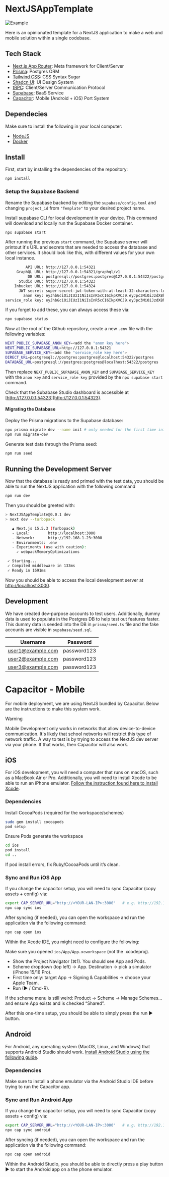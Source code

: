 # NextJSAppTemplate

![Example](./docs/NextJSAppTemplate.png)

Here is an opinionated template for a NextJS application to make a web and mobile solution within a single codebase.

## Tech Stack

- [Next.js App Router](https://nextjs.org/docs): Meta framework for Client/Server
- [Prisma](https://prisma.io): Postgres ORM
- [Tailwind CSS](https://tailwindcss.com): CSS Syntax Sugar 
- [Shadcn UI](https://ui.shadcn.com/docs/cli): UI Design System
- [tRPC](https://trpc.io): Client/Server Communication Protocol
- [Supabase](https://supabase.com/docs): BaaS Service
- [Capacitor](https://capacitorjs.com/): Mobile (Android + iOS) Port System

## Dependecies

Make sure to install the following in your local computer:
* [NodeJS](https://nodejs.org/en/download)
* [Docker](https://www.docker.com/products/docker-desktop/)

## Install

First, start by installing the dependencies of the repository:

```bash
npm install
```

### Setup the Supabase Backend
Rename the Supabase backend by editing the ``supabase/config.toml`` and changing ``project_id`` from ``"Template"`` to your desired project name.

Install supabase CLI for local development in your device. This command will download and locally run the Supabase Docker container.

```bash
npx supabase start
```

After running the previous ``start`` command, the Supabase server will printout it's URL and secrets that are needed to access the database and other services. It should look like this, with different values for your own local instance.

```bash
         API URL: http://127.0.0.1:54321
     GraphQL URL: http://127.0.0.1:54321/graphql/v1
          DB URL: postgresql://postgres:postgres@127.0.0.1:54322/postgres
      Studio URL: http://127.0.0.1:54323
    Inbucket URL: http://127.0.0.1:54324
      JWT secret: super-secret-jwt-token-with-at-least-32-characters-long
        anon key: eyJhbGciOiJIUzI1NiIsInR5cCI6IkpXVCJ9.eyJpc3MiOiJzdXBhYmFzZS1kZW1vIiwicm9sZSI6ImFub24iLCJleHAiOjE5ODM4MTI5OTZ9.CRXP1A7WOeoJeXxjNni43kdQwgnWNReilDMblYTn_I0
service_role key: eyJhbGciOiJIUzI1NiIsInR5cCI6IkpXVCJ9.eyJpc3MiOiJzdXBhYmFzZS1kZW1vIiwicm9sZSI6InNlcnZpY2Vfcm9sZSIsImV4cCI6MTk4MzgxMjk5Nn0.EGIM96RAZx35lJzdJsyH-qQwv8Hdp7fsn3W0YpN81IU
```

If you forget to add these, you can always access these via:

```bash
npx supabase status
```

Now at the root of the Github repository, create a new ``.env`` file with the following variables:

```bash
NEXT_PUBLIC_SUPABASE_ANON_KEY=<add the "anon key here">
NEXT_PUBLIC_SUPABASE_URL=http://127.0.0.1:54321
SUPABASE_SERVICE_KEY=<add the "service_role key here">
DIRECT_URL=postgresql://postgres:postgres@localhost:54322/postgres
DATABASE_URL=postgresql://postgres:postgres@localhost:54322/postgres
```

Then replace ``NEXT_PUBLIC_SUPABASE_ANON_KEY`` and ``SUPABASE_SERVICE_KEY`` with the ``anon key`` and ``service_role key`` provided by the ``npx supabase start`` command.

Check that the Subabase Studio dashboard is accessible at [http://127.0.0.1:54323](http://127.0.0.1:54323).

#### Migrating the Database

Deploy the Prisma migrations to the Supabase database:

```bash
npx prisma migrate dev --name init # only needed for the first time initialization
npm run migrate-dev
```

Generate test data through the Prisma seed:

```bash
npm run seed
```

## Running the Development Server

Now that the database is ready and primed with the test data, you should be able to run the NextJS application with the following command

```bash
npm run dev
```

Then you should be greeted with: 

```bash
> NextJSAppTemplate@0.0.1 dev
> next dev --turbopack

   ▲ Next.js 15.5.3 (Turbopack)
   - Local:        http://localhost:3000
   - Network:      http://192.168.1.23:3000
   - Environments: .env
   - Experiments (use with caution):
     ✓ webpackMemoryOptimizations

 ✓ Starting...
 ✓ Compiled middleware in 133ms
 ✓ Ready in 1691ms
```

Now you should be able to access the local development server at [http://localhost:3000](http://localhost:3000).

## Development

We have created dev-purpose accounts to test users. Additionally, dummy data is used to populate in the Postgres DB to help test out features faster. This dummy data is seeded into the DB in ``prisma/seed.ts`` file and the fake accounts are visible in ``supabase/seed.sql``. 

| Username          | Password      |
| --------          | --------      |
| user1@example.com | password123   |
| user2@example.com | password123   |
| user3@example.com | password123   |

# Capacitor - Mobile

For mobile deployment, we are using NextJS bundled by Capacitor. Below are the instructions to make this system work.

> [!WARNING]
> Mobile Development only works in networks that allow device-to-device communication. It's likely that school networks will restrict this type of network traffic. A way to test is by trying to access the NextJS dev server via your phone. If that works, then Capacitor will also work.

## iOS

For iOS development, you will need a computer that runs on macOS, such as a MacBook Air or Pro. Additionally, you will need to install Xcode to be able to run an iPhone emulator. [Follow the instruction found here to install Xcode](https://developer.apple.com/documentation/safari-developer-tools/installing-xcode-and-simulators).

### Dependencies

Install CocoaPods (required for the workspace/schemes)

```bash
sudo gem install cocoapods
pod setup
```

Ensure Pods generate the workspace

```bash
cd ios
pod install
cd ..
```

If pod install errors, fix Ruby/CocoaPods until it’s clean.

### Sync and Run iOS App
If you change the capacitor setup, you will need to sync Capacitor (copy assets + config) via:

```bash
export CAP_SERVER_URL="http://<YOUR-LAN-IP>:3000"   # e.g. http://192.168.1.50:3000
npx cap sync ios
```

After syncing (if needed), you can open the workspace and run the application via the following command:

```bash
npx cap open ios
```

Within the Xcode IDE, you might need to configure the following:

Make sure you opened ``ios/App/App.xcworkspace`` (not the .xcodeproj).
* Show the Project Navigator (⌘1). You should see App and Pods.
* Scheme dropdown (top left) → App. Destination → pick a simulator (iPhone 15/16 Pro).
* First time only: target App → Signing & Capabilities → choose your Apple Team.
* Run (▶ / Cmd-R).

If the scheme menu is still weird: Product → Scheme → Manage Schemes… and ensure App exists and is checked “Shared”.

After this one-time setup, you should be able to simply press the run ▶ button.

## Android

For Android, any operating system (MacOS, Linux, and Windows) that supports Android Studio should work. [Install Android Studio using the following guide](https://developer.android.com/studio?gclsrc=aw.ds&gad_source=1&gad_campaignid=21831783525&gbraid=0AAAAAC-IOZmukinfOZWCPtxydlf4EB01u&gclid=Cj0KCQjw267GBhCSARIsAOjVJ4FzyfG7UfuWL4Up_EG4wbBu1HDklr1S_YHjvkprsdJb9MiY1UF-YjIaAsxAEALw_wcB).

### Dependencies 

Make sure to install a phone emulator via the Android Studio IDE before trying to run the Capacitor app.

### Sync and Run Android App

If you change the capacitor setup, you will need to sync Capacitor (copy assets + config) via:

```bash
export CAP_SERVER_URL="http://<YOUR-LAN-IP>:3000"   # e.g. http://192.168.1.50:3000
npx cap sync android
```

After syncing (if needed), you can open the workspace and run the application via the following command:

```bash
npx cap open android
```

Within the Android Studio, you should be able to directly press a play button ▶ to start the Android app on a the phone emulator.